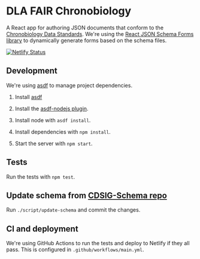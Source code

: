 # DLA FAIR Chronobiology

A React app for authoring JSON documents that conform to the [Chronobiology Data Standards](https://github.com/cdsig/CDSIG-Schema). We're using the [React JSON Schema Forms library](https://github.com/rjsf-team/react-jsonschema-form) to dynamically generate forms based on the schema files.

[![Netlify Status](https://api.netlify.com/api/v1/badges/fceaa58e-7e67-43cc-9414-51b611c12820/deploy-status)](https://app.netlify.com/sites/vigorous-mccarthy-c8a76a/deploys)

## Development

We're using [asdf](https://asdf-vm.com) to manage project dependencies.

1. Install [asdf](https://asdf-vm.com/guide/getting-started.html)

2. Install the [asdf-nodejs plugin](https://github.com/asdf-vm/asdf-nodejs/).

3. Install node with `asdf install`.

4. Install dependencies with `npm install`.

5. Start the server with `npm start`.

## Tests

Run the tests with `npm test`.

## Update schema from [CDSIG-Schema repo](https://github.com/cdsig/CDSIG-Schema)

Run `./script/update-schema` and commit the changes.

## CI and deployment

We're using GitHub Actions to run the tests and deploy to Netlify if they all pass. This is configured in `.github/workflows/main.yml`.
